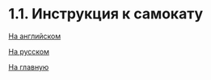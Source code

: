 # 1.1. Инструкция к самокату

[На английском](https://github.com/igexogen/ninebot-es-docs-ru/blob/master/1.%20%D0%9E%D0%B1%D1%89%D0%B0%D1%8F%20%D0%B8%D0%BD%D1%84%D0%BE%D1%80%D0%BC%D0%B0%D1%86%D0%B8%D1%8F%20%D0%BE%20%D1%81%D0%B0%D0%BC%D0%BE%D0%BA%D0%B0%D1%82%D0%B5/Ninebot_KickScooter_EN_manual.pdf)

[На русском](https://github.com/igexogen/ninebot-es-docs-ru/blob/master/1.%20%D0%9E%D0%B1%D1%89%D0%B0%D1%8F%20%D0%B8%D0%BD%D1%84%D0%BE%D1%80%D0%BC%D0%B0%D1%86%D0%B8%D1%8F%20%D0%BE%20%D1%81%D0%B0%D0%BC%D0%BE%D0%BA%D0%B0%D1%82%D0%B5/Ninebot_KickScooter_RU_manual.pdf)

[На главную](../README.md)